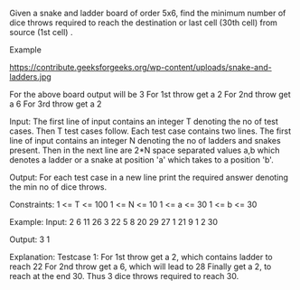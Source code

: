 Given a snake and ladder board of order 5x6, find the minimum number of dice throws required to reach the destination or last cell (30th cell) from source (1st cell) . 

Example

https://contribute.geeksforgeeks.org/wp-content/uploads/snake-and-ladders.jpg

​For the above board output will be 3 
For 1st throw get a 2
For 2nd throw get a 6
For 3rd throw get a 2

Input:
The first line of input contains an integer T denoting the no of test cases. Then T test cases follow. Each test case contains two lines. The first line of input contains an integer N denoting the no of ladders and snakes present. Then in the next line are 2*N space separated values a,b which denotes a ladder or a snake at position 'a' which takes to a position 'b'.

Output:
For each test case in a new line print the required answer denoting the min no of dice throws.

Constraints:
1 <= T <= 100
1 <= N <= 10
1 <= a <= 30
1 <= b <= 30

Example:
Input:
2
6
11 26 3 22 5 8 20 29 27 1 21 9
1
2 30

Output:
3
1

Explanation:
Testcase 1:
For 1st throw get a 2, which contains ladder to reach 22
For 2nd throw get a 6, which will lead to 28
Finally get a 2, to reach at the end 30. Thus 3 dice throws required to reach 30.
